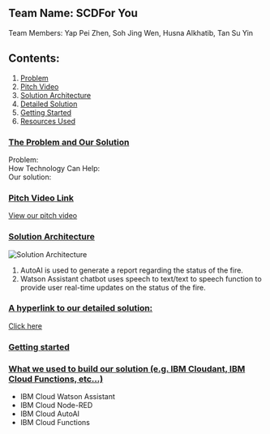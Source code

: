 ## Team Name: SCDFor You 
Team Members: Yap Pei Zhen, Soh Jing Wen, Husna Alkhatib, Tan Su Yin

## Contents:
1. [Problem](#problem)
2. [Pitch Video](#video)
3. [Solution Architecture](#archi)
4. [Detailed Solution](#details)
5. [Getting Started](#start)
6. [Resources Used](#techstack)  


### <ins>The Problem and Our Solution</ins><a name="problem"></a>
Problem:  
How Technology Can Help:  
Our solution:    


### <ins>Pitch Video Link</ins> <a name="video"></a>
[View our pitch video]()   


### <ins>Solution Architecture</ins> <a name="archi"></a>
![Solution Architecture](https://i.ibb.co/3CTC9r9/Architecture.png)
1. AutoAI is used to generate a report regarding the status of the fire.
2. Watson Assistant chatbot uses speech to text/text to speech function to provide user real-time updates on the status of the fire.   


### <ins>A hyperlink to our detailed solution:</ins> <a name="details"></a>
[Click here](https://docs.google.com/document/d/1Xt8jDAQUd6ObM6Ji-OM-lAKlcjm6SdfbqoBJ46labT0/edit?usp=sharing)  


### <ins>Getting started</ins> <a name="start"></a>   


### <ins>What we used to build our solution (e.g. IBM Cloudant, IBM Cloud Functions, etc...)</ins> <a name="techstack"></a>
* IBM Cloud Watson Assistant 
* IBM Cloud Node-RED
* IBM Cloud AutoAI 
* IBM Cloud Functions 

